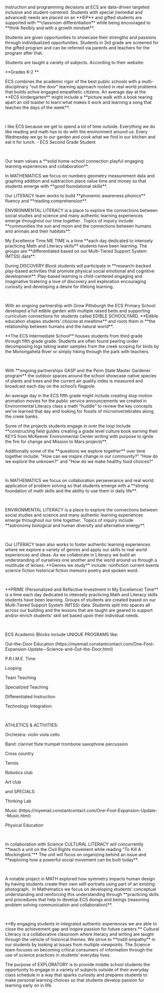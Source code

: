 <p><span style=font-weight: 400;>Instruction and programming decisions at ECS are data-driven targeted inclusive and student-centered. Students with special (remedial and advanced) needs are placed on an </span>**IEP**<span style=font-weight: 400;> and gifted students are supported with </span>**classroom differentiation**<span style=font-weight: 400;> while being encouraged to </span>**think flexibly and with a growth mindset**<span style=font-weight: 400;>. </span></p>

<p><span style=font-weight: 400;>Students are given opportunities to showcase their strengths and passions through individualized opportunities. Students in 3rd grade are screened for the gifted program and can be referred via parents and teachers for the program after that.</span></p>

<p><span style=font-weight: 400;>Students are taught a variety of subjects. According to their website:</span></p>

<p>**Grades K-2 **</p>  <p><span style=font-weight: 400;>ECS combines the academic rigor of the best public schools with a multi-disciplinary "out the door" learning approach rooted in real world problems that builds active engaged empathetic citizens. An average day at the </span>**ECS kindergarten**<span style=font-weight: 400;> might include a </span>**picture walk with a book tearing apart an old toaster to learn what makes it work and learning a song that teaches the days of the week**<span style=font-weight: 400;>.</span></p>  <p><span style=font-weight: 400;> </span></p>  <p><span style=font-weight: 400;>I like ECS because we get to spend a lot of time outside. Everything we do like reading and math has to do with the environment around us. Every Wednesday we go to our garden and cook what we find in our kitchen and eat it for lunch. - ECS Second Grade Student</span></p>  <p><span style=font-weight: 400;> </span></p>  <p><span style=font-weight: 400;>Our team values a </span>**solid home-school connection playful engaging learning experiences and collaboration**<span style=font-weight: 400;>. </span></p>

<p><span style=font-weight: 400;>In MATHEMATICS we focus on numbers geometry measurement data and graphing addition and subtraction place value time and money so that students emerge with </span>**good foundational skills**<span style=font-weight: 400;>. </span></p>

<p><span style=font-weight: 400;>Our LITERACY team works to build </span>**phonemic awareness phonics**<span style=font-weight: 400;> fluency and </span>**reading comprehension**<span style=font-weight: 400;>. </span></p>

<p><span style=font-weight: 400;>ENVIRONMENTAL LITERACY is a place to explore the connections between social studies and science and many authentic learning experiences emerge throughout our time together.  Topics of inquiry include </span>**communities the sun and moon and the connections between humans and animals and their habitats**<span style=font-weight: 400;>.  </span></p>

<p><span style=font-weight: 400;>My Excellence Time ME TIME is a time </span>**each day dedicated to intensely practicing Math and Literacy skills**<span style=font-weight: 400;> students have been learning. The groups are </span>**differentiated based on our Multi-Tiered Support System (MTSS) data**<span style=font-weight: 400;>.</span></p>

<p><span style=font-weight: 400;>During DISCOVERY Block students will participate in </span>**research-backed play-based activities that promote physical social emotional and cognitive development**<span style=font-weight: 400;>. Play-based learning is child-centered engaging and imaginative fostering a love of discovery and exploration encouraging curiosity and developing a desire for lifelong learning. </span></p>  <p><span style=font-weight: 400;> </span></p>  <p><span style=font-weight: 400;>With an ongoing partnership with Grow Pittsburgh the ECS Primary School developed a full edible garden with multiple raised beds and supporting curriculum connections for students called EDIBLE SCHOOLYARD. </span>**Edible education shapes students' choices at mealtime**<span style=font-weight: 400;> and roots them in </span>**the relationship between humans and the natural world**<span style=font-weight: 400;>.</span></p>

<p>**The ECS Intermediate School**<span style=font-weight: 400;> houses students from third grade through fifth grade grade. Students are often found peering under decomposing logs taking water samples from the creek scoping for birds by the Monongahela River or simply hiking through the park with teachers.  </span></p>  <p><span style=font-weight: 400;> </span></p>  <p><span style=font-weight: 400;>With </span>**ongoing partnerships GASP and the Penn State Master Gardener program**<span style=font-weight: 400;> the outdoor spaces around the school showcase native species of plants and trees and the current air quality index is measured and broadcast each day on the school’s flagpole.</span></p>

<p><span style=font-weight: 400;>An average day in the ECS fifth grade might include creating stop motion animation movies for the public service announcements we created in Environmental Literacy class a math "huddle" to review the key concepts we’ve learned that day and looking for fossils of microinvertebrates along the creek banks.</span></p>

<p><span style=font-weight: 400;>Some of the projects students engage in over the loop include </span>**constructing field guides creating a grade level culture book earning their KEYS from McKeever Environmental Center writing with purpose to ignite the fire for change and Mission to Mars projects**<span style=font-weight: 400;>.</span></p>

<p><span style=font-weight: 400;>Additionally some of the </span>**questions we explore together**<span style=font-weight: 400;> over time together include: "How can we inspire change in our community?" "How do we explore the unknown?" and "How do we make healthy food choices?"</span></p>  <p><span style=font-weight: 400;> </span></p>  <p><span style=font-weight: 400;>In MATHEMATICS we focus on collaboration perseverance and real world application of problem solving so that students emerge with a </span>**strong foundation of math skills and the ability to use them in daily life**<span style=font-weight: 400;>. </span></p>  <p><span style=font-weight: 400;> </span></p>  <p><span style=font-weight: 400;>ENVIRONMENTAL LITERACY is a place to explore the connections between social studies and science and many authentic learning experiences emerge throughout our time together.  Topics of inquiry include </span>**astronomy biological and human diversity and alternative energy**<span style=font-weight: 400;>. </span></p>  <p><span style=font-weight: 400;> </span></p>  <p><span style=font-weight: 400;>Our LITERACY team also works to foster authentic learning experiences where we explore a variety of genres and apply our skills to real world experiences and ideas. As we collaborate in Literacy we build an understanding of ourselves one another and the world around us through a multitude of lenses. </span>**Genres we study**<span style=font-weight: 400;> include: nonfiction current events science fiction historical fiction memoirs poetry and spoken word.</span></p>  <p><span style=font-weight: 400;> </span></p>  <p>**PRIME (Personalized and Reflective Investment in My Excellence) Time**<span style=font-weight: 400;> is a time each day dedicated to intensely practicing Math and Literacy skills students have been learning. Groups of students are created based on our Multi-Tiered Support System (MTSS) data. Students split into spaces all across our building and the lessons that are taught are geared to support and/or enrich students’ skill set based upon their individual needs.</span></p>  <p><span style=font-weight: 400;> </span></p>  <p><span style=font-weight: 400;>ECS Academic Blocks include UNIQUE PROGRAMS like:</span></p>  <p><span style=font-weight: 400;>Out-the-Door Education (https://myemail.constantcontact.com/One-Foot-Expansion-Update--Science-and-Out-the-Door.html)</span></p>  <p><span style=font-weight: 400;>P.R.I.M.E. Time</span></p>  <p><span style=font-weight: 400;>Looping</span></p>  <p><span style=font-weight: 400;>Team Teaching</span></p>  <p><span style=font-weight: 400;>Specialized Teaching</span></p>  <p><span style=font-weight: 400;>Differentiated Instruction</span></p>  <p><span style=font-weight: 400;>Technology Integration</span></p>  <p><span style=font-weight: 400;> </span></p>  <p><span style=font-weight: 400;>ATHLETICS &amp; ACTIVITIES:</span></p>  <p><span style=font-weight: 400;>Orchestra: violin viola cello</span></p>  <p><span style=font-weight: 400;>Band: clarinet flute trumpet trombone saxophone percussion</span></p>  <p><span style=font-weight: 400;>Cross country</span></p>  <p><span style=font-weight: 400;>Tennis</span></p>  <p><span style=font-weight: 400;>Robotics club</span></p>  <p><span style=font-weight: 400;>Art club</span></p>

<p><span style=font-weight: 400;>and SPECIALS:</span></p>  <p><span style=font-weight: 400;>Thinking Lab</span></p>  <p><span style=font-weight: 400;>Music (https://myemail.constantcontact.com/One-Foot-Expansion-Update--Music.html)</span></p>  <p><span style=font-weight: 400;>Physical Education</span></p>  <p><span style=font-weight: 400;>   </span></p>  <p><span style=font-weight: 400;>In collaboration with Science CULTURAL LITERACY will concurrently </span>**teach a unit on the Civil Rights movement while reading "To Kill A Mockingbird."**<span style=font-weight: 400;> The unit will focus on organizing behind an issue and </span>**exploring how a powerful social movement can be built today**<span style=font-weight: 400;>. </span></p>  <p><span style=font-weight: 400;> </span></p>  <p><span style=font-weight: 400;>A notable project in MATH explored how symmetry impacts human design by having students create their own self-portraits using part of an existing photograph.  In Mathematics we focus on developing students’ conceptual understanding and reinforcing this understanding through </span>**practicing skills and procedures that help to develop ECS doings and beings (reasoning problem solving communication and collaboration)**<span style=font-weight: 400;>.</span></p>  <p><span style=font-weight: 400;> </span></p>  <p>**By engaging students in integrated authentic experiences we are able to close the achievement gap and inspire passion for future careers.**<span style=font-weight: 400;> Cultural Literacy is a collaborative classroom where literacy and writing are taught through the vehicle of historical themes. We strive to </span>**instill empathy**<span style=font-weight: 400;> in our students by looking at issues from multiple viewpoints. The Science team focuses on becoming critical consumers of information through the use of science practices in students’ everyday lives.</span></p>

<p><span style=font-weight: 400;>The purpose of EXPLORATORY is to provide middle school students the opportunity to engage in a variety of subjects outside of their everyday class schedule in a way that sparks curiosity and prepares students to make personal learning choices so that students develop passion for learning early on in life.</span></p>